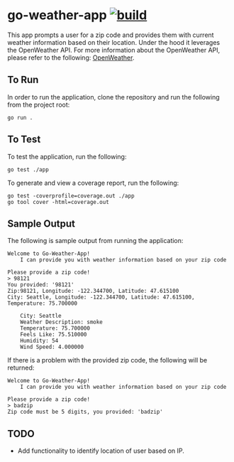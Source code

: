 # go-weather-app [![build](https://github.com/JRowles447/go-weather-app/actions/workflows/package.yaml/badge.svg?branch=main)](https://github.com/JRowles447/go-weather-app/actions/workflows/package.yaml)

This app prompts a user for a zip code and provides them with current weather information based on their location. Under the hood it leverages the OpenWeather API. For more information about the OpenWeather API, please refer to the following: [OpenWeather](https://openweathermap.org/).

## To Run
In order to run the application, clone the repository and run the following from the project root: 
```
go run . 
```

## To Test
To test the application, run the following: 
```
go test ./app
```

To generate and view a coverage report, run the following: 
```
go test -coverprofile=coverage.out ./app
go tool cover -html=coverage.out
```

## Sample Output
The following is sample output from running the application: 
```
Welcome to Go-Weather-App!
	I can provide you with weather information based on your zip code

Please provide a zip code!
> 98121
You provided: '98121'
Zip:98121, Longitude: -122.344700, Latitude: 47.615100
City: Seattle, Longitude: -122.344700, Latitude: 47.615100, Temperature: 75.700000

	City: Seattle
	Weather Description: smoke
	Temperature: 75.700000
	Feels Like: 75.510000
	Humidity: 54
	Wind Speed: 4.000000
```

If there is a problem with the provided zip code, the following will be returned: 
```
Welcome to Go-Weather-App!
	I can provide you with weather information based on your zip code

Please provide a zip code!
> badzip
Zip code must be 5 digits, you provided: 'badzip'
```

## TODO
* Add functionality to identify location of user based on IP. 